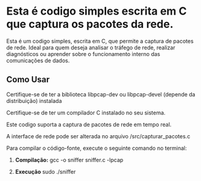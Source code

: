 # Esta é codigo simples escrita em C que captura os pacotes da rede.
Esta é um codigo simples, escrita em C, que permite a captura de pacotes de rede.
Ideal para quem deseja analisar o tráfego de rede, realizar diagnósticos ou aprender sobre o funcionamento interno das comunicações de dados.

## Como Usar
Certifique-se de ter a biblioteca libpcap-dev ou libpcap-devel (depende da distribuição) instalada

Certifique-se de ter um compilador C instalado no seu sistema.

Este codigo suporta a captura de pacotes de rede em tempo real.

A interface de rede pode ser alterada no arquivo /src/capturar_pacotes.c

Para compilar o código-fonte, execute o seguinte comando no terminal:
1. **Compilação:**
   gcc -o sniffer sniffer.c -lpcap

3. **Execução**
   sudo ./sniffer
